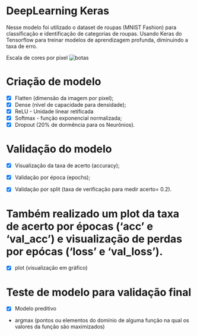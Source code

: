 # DeepLearning Keras

Nesse modelo foi utilizado o dataset de roupas (MNIST Fashion) para classificação e identificação de categorias de roupas. Usando Keras do Tensorflow para treinar modelos de aprendizagem profunda, diminuindo a taxa de erro.

Escala de cores por pixel
![botas](https://user-images.githubusercontent.com/47867376/73755181-6836ee00-4744-11ea-8d3a-0d4c0d0466a8.png)

# Criação de modelo

- [x] Flatten (dimensão da imagem por pixel);
- [x] Dense (nível de capacidade para densidade);
- [x] ReLU - Unidade linear retificada
- [x] Softmax - função exponencial normalizada;
- [x] Dropout (20% de dormência para os Neurônios).

# Validação do modelo
- [x] Visualização da taxa de acerto (accuracy);
- [x] Validação por época (epochs);
- [x] Validação por split (taxa de verificação para medir acerto= 0.2).


# Também realizado um plot da taxa de acerto por épocas (‘acc’ e ‘val_acc’) e visualização de perdas por epócas (‘loss’ e ‘val_loss’).
- [x] plot (visualização em gráfico)

# Teste de modelo para validação final
- [x] Modelo preditivo
 - argmax (pontos ou elementos do domínio de alguma função na qual os valores da função são maximizados)
